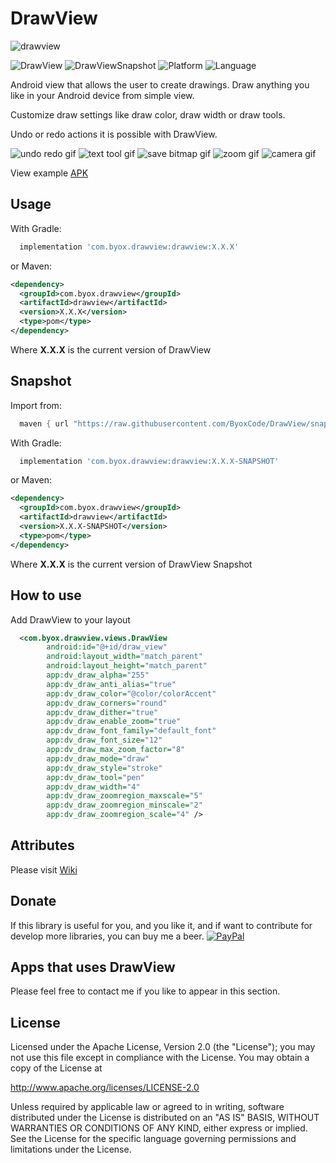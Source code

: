 # DrawView

![drawview](https://github.com/ByoxCode/DrawView/blob/master/destacada.png)

![DrawView](https://img.shields.io/badge/drawview-1.3.1-blue.svg) ![DrawViewSnapshot](https://img.shields.io/badge/snapshot-1.0.2-purple.svg) ![Platform](https://img.shields.io/badge/platform-Android-green.svg) ![Language](https://img.shields.io/badge/language-Java-red.svg)

Android view that allows the user to create drawings. Draw anything you like in your Android device from simple view.

Customize draw settings like draw color, draw width or draw tools. 

Undo or redo actions it is possible with DrawView.

![undo redo gif](https://github.com/ByoxCode/DrawView/blob/master/2016.11.10_17.57.50.gif)
![text tool gif](https://github.com/ByoxCode/DrawView/blob/master/2016.11.10_18.00.25.gif)
![save bitmap gif](https://github.com/ByoxCode/DrawView/blob/master/2016.11.10_18.03.14.gif)
![zoom gif](https://github.com/ByoxCode/DrawView/blob/master/2017.04.01_04.53.15.gif)
![camera gif](https://github.com/ByoxCode/DrawView/blob/master/2017.05.04_02.56.52.gif)

View example [APK](https://play.google.com/store/apps/details?id=com.byox.drawviewproject)

Usage
--------

With Gradle:
```groovy
  implementation 'com.byox.drawview:drawview:X.X.X'
```
or Maven:
```xml
<dependency>
  <groupId>com.byox.drawview</groupId>
  <artifactId>drawview</artifactId>
  <version>X.X.X</version>
  <type>pom</type>
</dependency>
```

Where **X.X.X** is the current version of DrawView

Snapshot
--------

Import from:
```groovy
  maven { url "https://raw.githubusercontent.com/ByoxCode/DrawView/snapshot/aar/snapshots/" }
```

With Gradle:
```groovy
  implementation 'com.byox.drawview:drawview:X.X.X-SNAPSHOT'
```
or Maven:
```xml
<dependency>
  <groupId>com.byox.drawview</groupId>
  <artifactId>drawview</artifactId>
  <version>X.X.X-SNAPSHOT</version>
  <type>pom</type>
</dependency>
```

Where **X.X.X** is the current version of DrawView Snapshot

How to use
--------
Add DrawView to your layout

```xml
  <com.byox.drawview.views.DrawView
        android:id="@+id/draw_view"
        android:layout_width="match_parent"
        android:layout_height="match_parent"
        app:dv_draw_alpha="255"
        app:dv_draw_anti_alias="true"
        app:dv_draw_color="@color/colorAccent"
        app:dv_draw_corners="round"
        app:dv_draw_dither="true"
        app:dv_draw_enable_zoom="true"
        app:dv_draw_font_family="default_font"
        app:dv_draw_font_size="12"
        app:dv_draw_max_zoom_factor="8"
        app:dv_draw_mode="draw"
        app:dv_draw_style="stroke"
        app:dv_draw_tool="pen"
        app:dv_draw_width="4"
        app:dv_draw_zoomregion_maxscale="5"
        app:dv_draw_zoomregion_minscale="2"
        app:dv_draw_zoomregion_scale="4" />
```

Attributes
--------
Please visit [Wiki](https://github.com/ByoxCode/DrawView/wiki)

Donate
--------
If this library is useful for you, and you like it, and if want to contribute for develop more libraries, you can buy me a beer. [![PayPal](https://www.paypalobjects.com/webstatic/mktg/logo/pp_cc_mark_37x23.jpg)](https://paypal.me/IngMedinaCruz)

Apps that uses DrawView
--------

Please feel free to contact me if you like to appear in this section.

License
--------

Licensed under the Apache License, Version 2.0 (the "License");
you may not use this file except in compliance with the License.
You may obtain a copy of the License at

   http://www.apache.org/licenses/LICENSE-2.0

Unless required by applicable law or agreed to in writing, software
distributed under the License is distributed on an "AS IS" BASIS,
WITHOUT WARRANTIES OR CONDITIONS OF ANY KIND, either express or implied.
See the License for the specific language governing permissions and
limitations under the License.
